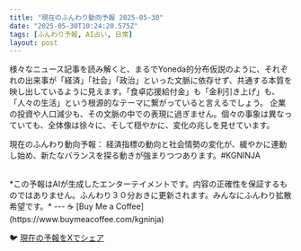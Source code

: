 ```yaml
---
title: "現在のふんわり動向予報 2025-05-30"
date: "2025-05-30T10:24:20.575Z"
tags: [ふんわり予報, AI占い, 日常]
layout: post
---
```



様々なニュース記事を読み解くと、まるでYoneda的分布仮説のように、それぞれの出来事が「経済」「社会」「政治」といった文脈に依存せず、共通する本質を映し出しているように見えます。「食卓応援給付金」も「金利引き上げ」も、「人々の生活」という根源的なテーマに繋がっていると言えるでしょう。  企業の投資や人口減少も、その文脈の中での表現に過ぎません。個々の事象は異なっていても、全体像は徐々に、そして穏やかに、変化の兆しを見せています。


現在のふんわり動向予報：
経済指標の動向と社会情勢の変化が、緩やかに連動し始め、新たなバランスを探る動きが強まりつつあります。#KGNINJA

<br>
*この予報はAIが生成したエンターテイメントです。内容の正確性を保証するものではありません。ふんわり３０分おきに更新されます。みんなにふんわり拡散希望です。*
---
☕️ [Buy Me a Coffee](https://www.buymeacoffee.com/kgninja)

🐦 [現在の予報をXでシェア](https://twitter.com/intent/tweet?text=%E7%8F%BE%E5%9C%A8%E3%81%AE%E3%81%B5%E3%82%93%E3%82%8F%E3%82%8A%E4%BA%88%E5%A0%B1%3A%20%E3%80%8C%E6%A7%98%E3%80%85%E3%81%AA%E3%83%8B%E3%83%A5%E3%83%BC%E3%82%B9%E8%A8%98%E4%BA%8B%E3%82%92%E8%AA%AD%E3%81%BF%E8%A7%A3%E3%81%8F%E3%81%A8%E3%80%81%E3%81%BE%E3%82%8B%E3%81%A7Yoneda%E7%9A%84%E5%88%86%E5%B8%83%E4%BB%AE%E8%AA%AC%E3%81%AE%E3%82%88%E3%81%86%E3%81%AB%E3%80%81%E3%81%9D%E3%82%8C%E3%81%9E%E3%82%8C%E3%81%AE%E5%87%BA%E6%9D%A5%E4%BA%8B%E3%81%8C%E3%80%8C%E7%B5%8C%E6%B8%88%E3%80%8D%E3%80%8C%E7%A4%BE%E4%BC%9A%E3%80%8D%E3%80%8C%E6%94%BF%E6%B2%BB%E3%80%8D%E3%81%A8%E3%81%84%E3%81%A3%E3%81%9F%E6%96%87%E8%84%88%E3%81%AB%E4%BE%9D%E5%AD%98%E3%81%9B%E3%81%9A%E3%80%81%E5%85%B1%E9%80%9A%E3%81%99%E3%82%8B%E6%9C%AC%E8%B3%AA%E3%82%92%E6%98%A0%E3%81%97%E5%87%BA%E3%81%97%E3%81%A6%E3%81%84%E3%82%8B%E3%82%88%E3%81%86%E3%81%AB%E8%A6%8B%E3%81%88%E3%81%BE%E3%81%99%E3%80%82%E3%80%8D%23KGNINJA%20%E7%B6%9A%E3%81%8D%E3%81%AF%E3%83%96%E3%83%AD%E3%82%B0%E3%81%A7%EF%BC%81%F0%9F%91%87&url=https%3A%2F%2Fkg-ninja.github.io%2FFunwariyoso%2F)
